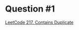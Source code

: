 # Question #1

[LeetCode 217. Contains Duplicate](https://leetcode.com/problems/contains-duplicate/description/)
